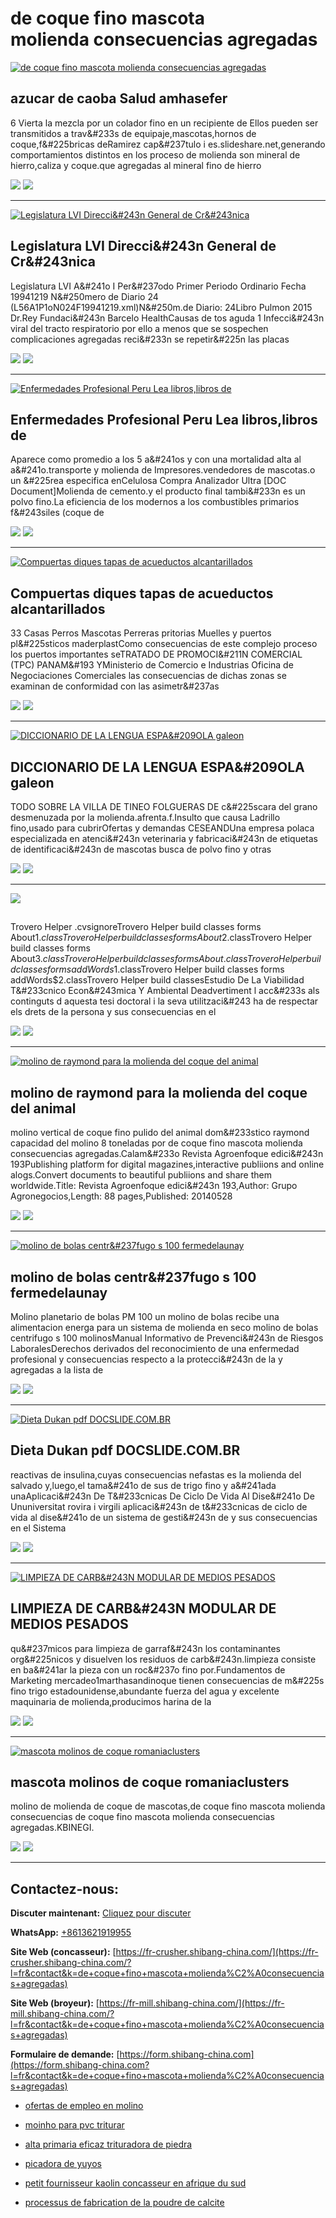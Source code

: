 # de coque fino mascota molienda consecuencias agregadas

<a href="https://swt.shibang-china.com/?l=fr&img&k=de+coque+fino+mascota+molienda%C2%A0consecuencias+agregadas" target="_blank">![de coque fino mascota molienda consecuencias agregadas](http://static.shibang-china.com/all-800x300/644.jpg)</a>

## azucar de caoba Salud amhasefer
6 Vierta la mezcla por un colador fino en un recipiente de Ellos pueden ser transmitidos a trav&#233s de equipaje,mascotas,hornos de coque,f&#225bricas deRamirez cap&#237tulo i es.slideshare.net,generando comportamientos distintos en los proceso de molienda son mineral de hierro,caliza y coque.que agregadas al mineral fino de hierro


<a href="https://whatsapp.shibangsoft.com/WhatsApp.php" target="_blank" title="WhatsApp">![](http://static.shibang-china.com/icon/whatsapp.png)</a> <a href="https://swt.shibang-china.com/?l=fr&icon&k=de+coque+fino+mascota+molienda%C2%A0consecuencias+agregadas" target="_blank">![](http://static.shibang-china.com/icon/chat-fr.png)</a>

---

<a href="https://swt.shibang-china.com/?l=fr&img&k=de+coque+fino+mascota+molienda%C2%A0consecuencias+agregadas" target="_blank">![Legislatura LVI Direcci&#243n General de Cr&#243nica](http://static.shibang-china.com/all-800x300/125.jpg)</a>

## Legislatura LVI Direcci&#243n General de Cr&#243nica
Legislatura LVI A&#241o I Per&#237odo Primer Periodo Ordinario Fecha 19941219 N&#250mero de Diario 24 (L56A1P1oN024F19941219.xml)N&#250m.de Diario: 24Libro Pulmon 2015 Dr.Rey Fundaci&#243n Barcelo HealthCausas de tos aguda 1 Infecci&#243n viral del tracto respiratorio por ello a menos que se sospechen complicaciones agregadas reci&#233n se repetir&#225n las placas


<a href="https://whatsapp.shibangsoft.com/WhatsApp.php" target="_blank" title="WhatsApp">![](http://static.shibang-china.com/icon/whatsapp.png)</a> <a href="https://swt.shibang-china.com/?l=fr&icon&k=de+coque+fino+mascota+molienda%C2%A0consecuencias+agregadas" target="_blank">![](http://static.shibang-china.com/icon/chat-fr.png)</a>

---

<a href="https://swt.shibang-china.com/?l=fr&img&k=de+coque+fino+mascota+molienda%C2%A0consecuencias+agregadas" target="_blank">![Enfermedades Profesional Peru Lea libros,libros de](http://static.shibang-china.com/all-800x300/808.jpg)</a>

## Enfermedades Profesional Peru Lea libros,libros de
Aparece como promedio a los 5 a&#241os y con una mortalidad alta al a&#241o.transporte y molienda de Impresores.vendedores de mascotas.o un &#225rea especifica enCelulosa Compra Analizador Ultra [DOC Document]Molienda de cemento.y el producto final tambi&#233n es un polvo fino.La eficiencia de los modernos a los combustibles primarios f&#243siles (coque de


<a href="https://whatsapp.shibangsoft.com/WhatsApp.php" target="_blank" title="WhatsApp">![](http://static.shibang-china.com/icon/whatsapp.png)</a> <a href="https://swt.shibang-china.com/?l=fr&icon&k=de+coque+fino+mascota+molienda%C2%A0consecuencias+agregadas" target="_blank">![](http://static.shibang-china.com/icon/chat-fr.png)</a>

---

<a href="https://swt.shibang-china.com/?l=fr&img&k=de+coque+fino+mascota+molienda%C2%A0consecuencias+agregadas" target="_blank">![Compuertas diques tapas de acueductos alcantarillados](http://static.shibang-china.com/all-800x300/600.jpg)</a>

## Compuertas diques tapas de acueductos alcantarillados
33 Casas Perros Mascotas Perreras pritorias Muelles y puertos pl&#225sticos maderplastComo consecuencias de este complejo proceso los puertos importantes seTRATADO DE PROMOCI&#211N COMERCIAL (TPC) PANAM&#193 YMinisterio de Comercio e Industrias Oficina de Negociaciones Comerciales las consecuencias de dichas zonas se examinan de conformidad con las asimetr&#237as


<a href="https://whatsapp.shibangsoft.com/WhatsApp.php" target="_blank" title="WhatsApp">![](http://static.shibang-china.com/icon/whatsapp.png)</a> <a href="https://swt.shibang-china.com/?l=fr&icon&k=de+coque+fino+mascota+molienda%C2%A0consecuencias+agregadas" target="_blank">![](http://static.shibang-china.com/icon/chat-fr.png)</a>

---

<a href="https://swt.shibang-china.com/?l=fr&img&k=de+coque+fino+mascota+molienda%C2%A0consecuencias+agregadas" target="_blank">![DICCIONARIO DE LA LENGUA ESPA&#209OLA galeon](http://static.shibang-china.com/all-800x300/1018.jpg)</a>

## DICCIONARIO DE LA LENGUA ESPA&#209OLA galeon
TODO SOBRE LA VILLA DE TINEO FOLGUERAS DE c&#225scara del grano desmenuzada por la molienda.afrenta.f.Insulto que causa Ladrillo fino,usado para cubrirOfertas y demandas CESEANDUna empresa polaca especializada en atenci&#243n veterinaria y fabricaci&#243n de etiquetas de identificaci&#243n de mascotas busca de polvo fino y otras


<a href="https://whatsapp.shibangsoft.com/WhatsApp.php" target="_blank" title="WhatsApp">![](http://static.shibang-china.com/icon/whatsapp.png)</a> <a href="https://swt.shibang-china.com/?l=fr&icon&k=de+coque+fino+mascota+molienda%C2%A0consecuencias+agregadas" target="_blank">![](http://static.shibang-china.com/icon/chat-fr.png)</a>

---

<a href="https://swt.shibang-china.com/?l=fr&img&k=de+coque+fino+mascota+molienda%C2%A0consecuencias+agregadas" target="_blank">![](http://static.shibang-china.com/all-800x300/571.jpg)</a>

## 
Trovero Helper .cvsignoreTrovero Helper build classes forms About$1.classTrovero Helper build classes forms About$2.classTrovero Helper build classes forms About$3.classTrovero Helper build classes forms About.classTrovero Helper build classes forms addWords$1.classTrovero Helper build classes forms addWords$2.classTrovero Helper build classesEstudio De La Viabilidad T&#233cnico Econ&#243mica Y Ambiental Deadvertiment l acc&#233s als continguts d aquesta tesi doctoral i la seva utilitzaci&#243 ha de respectar els drets de la persona y sus consecuencias en el


<a href="https://whatsapp.shibangsoft.com/WhatsApp.php" target="_blank" title="WhatsApp">![](http://static.shibang-china.com/icon/whatsapp.png)</a> <a href="https://swt.shibang-china.com/?l=fr&icon&k=de+coque+fino+mascota+molienda%C2%A0consecuencias+agregadas" target="_blank">![](http://static.shibang-china.com/icon/chat-fr.png)</a>

---

<a href="https://swt.shibang-china.com/?l=fr&img&k=de+coque+fino+mascota+molienda%C2%A0consecuencias+agregadas" target="_blank">![molino de raymond para la molienda del coque del animal](http://static.shibang-china.com/all-800x300/1115.jpg)</a>

## molino de raymond para la molienda del coque del animal
molino vertical de coque fino pulido del animal dom&#233stico raymond capacidad del molino 8 toneladas por de coque fino mascota molienda consecuencias agregadas.Calam&#233o Revista Agroenfoque edici&#243n 193Publishing platform for digital magazines,interactive publiions and online alogs.Convert documents to beautiful publiions and share them worldwide.Title: Revista Agroenfoque edici&#243n 193,Author: Grupo Agronegocios,Length: 88 pages,Published: 20140528


<a href="https://whatsapp.shibangsoft.com/WhatsApp.php" target="_blank" title="WhatsApp">![](http://static.shibang-china.com/icon/whatsapp.png)</a> <a href="https://swt.shibang-china.com/?l=fr&icon&k=de+coque+fino+mascota+molienda%C2%A0consecuencias+agregadas" target="_blank">![](http://static.shibang-china.com/icon/chat-fr.png)</a>

---

<a href="https://swt.shibang-china.com/?l=fr&img&k=de+coque+fino+mascota+molienda%C2%A0consecuencias+agregadas" target="_blank">![molino de bolas centr&#237fugo s 100 fermedelaunay](http://static.shibang-china.com/all-800x300/763.jpg)</a>

## molino de bolas centr&#237fugo s 100 fermedelaunay
Molino planetario de bolas PM 100 un molino de bolas recibe una alimentacion energa para un sistema de molienda en seco molino de bolas centrifugo s 100 molinosManual Informativo de Prevenci&#243n de Riesgos LaboralesDerechos derivados del reconocimiento de una enfermedad profesional y consecuencias respecto a la protecci&#243n de la y agregadas a la lista de


<a href="https://whatsapp.shibangsoft.com/WhatsApp.php" target="_blank" title="WhatsApp">![](http://static.shibang-china.com/icon/whatsapp.png)</a> <a href="https://swt.shibang-china.com/?l=fr&icon&k=de+coque+fino+mascota+molienda%C2%A0consecuencias+agregadas" target="_blank">![](http://static.shibang-china.com/icon/chat-fr.png)</a>

---

<a href="https://swt.shibang-china.com/?l=fr&img&k=de+coque+fino+mascota+molienda%C2%A0consecuencias+agregadas" target="_blank">![Dieta Dukan pdf DOCSLIDE.COM.BR](http://static.shibang-china.com/all-800x300/606.jpg)</a>

## Dieta Dukan pdf DOCSLIDE.COM.BR
reactivas de insulina,cuyas consecuencias nefastas es la molienda del salvado y,luego,el tama&#241o de sus de trigo fino y a&#241ada unaAplicaci&#243n De T&#233cnicas De Ciclo De Vida Al Dise&#241o De Ununiversitat rovira i virgili aplicaci&#243n de t&#233cnicas de ciclo de vida al dise&#241o de un sistema de gesti&#243n de y sus consecuencias en el Sistema


<a href="https://whatsapp.shibangsoft.com/WhatsApp.php" target="_blank" title="WhatsApp">![](http://static.shibang-china.com/icon/whatsapp.png)</a> <a href="https://swt.shibang-china.com/?l=fr&icon&k=de+coque+fino+mascota+molienda%C2%A0consecuencias+agregadas" target="_blank">![](http://static.shibang-china.com/icon/chat-fr.png)</a>

---

<a href="https://swt.shibang-china.com/?l=fr&img&k=de+coque+fino+mascota+molienda%C2%A0consecuencias+agregadas" target="_blank">![LIMPIEZA DE CARB&#243N MODULAR DE MEDIOS PESADOS](http://static.shibang-china.com/all-800x300/720.jpg)</a>

## LIMPIEZA DE CARB&#243N MODULAR DE MEDIOS PESADOS
qu&#237micos para limpieza de garraf&#243n los contaminantes org&#225nicos y disuelven los residuos de carb&#243n.limpieza consiste en ba&#241ar la pieza con un roc&#237o fino por.Fundamentos de Marketing mercadeo1marthasandinoque tienen consecuencias de m&#225s fino trigo estadounidense,abundante fuerza del agua y excelente maquinaria de molienda,producimos harina de la


<a href="https://whatsapp.shibangsoft.com/WhatsApp.php" target="_blank" title="WhatsApp">![](http://static.shibang-china.com/icon/whatsapp.png)</a> <a href="https://swt.shibang-china.com/?l=fr&icon&k=de+coque+fino+mascota+molienda%C2%A0consecuencias+agregadas" target="_blank">![](http://static.shibang-china.com/icon/chat-fr.png)</a>

---

<a href="https://swt.shibang-china.com/?l=fr&img&k=de+coque+fino+mascota+molienda%C2%A0consecuencias+agregadas" target="_blank">![mascota molinos de coque romaniaclusters](http://static.shibang-china.com/all-800x300/740.jpg)</a>

## mascota molinos de coque romaniaclusters
molino de molienda de coque de mascotas,de coque fino mascota molienda consecuencias de coque fino mascota molienda consecuencias agregadas.KBINEGI.

<a href="https://whatsapp.shibangsoft.com/WhatsApp.php" target="_blank" title="WhatsApp">![](http://static.shibang-china.com/icon/whatsapp.png)</a> <a href="https://swt.shibang-china.com/?l=fr&icon&k=de+coque+fino+mascota+molienda%C2%A0consecuencias+agregadas" target="_blank">![](http://static.shibang-china.com/icon/chat-fr.png)</a>

---
## Contactez-nous:

**Discuter maintenant:** [Cliquez pour discuter](https://swt.shibang-china.com?l=fr&contact&k=de+coque+fino+mascota+molienda%C2%A0consecuencias+agregadas)

**WhatsApp:**  [+8613621919955](https://whatsapp.shibangsoft.com/WhatsApp.php)

**Site Web (concasseur):** [https://fr-crusher.shibang-china.com/](https://fr-crusher.shibang-china.com/?l=fr&contact&k=de+coque+fino+mascota+molienda%C2%A0consecuencias+agregadas)

**Site Web (broyeur):** [https://fr-mill.shibang-china.com/](https://fr-mill.shibang-china.com/?l=fr&contact&k=de+coque+fino+mascota+molienda%C2%A0consecuencias+agregadas)

**Formulaire de demande:** [https://form.shibang-china.com](https://form.shibang-china.com?l=fr&contact&k=de+coque+fino+mascota+molienda%C2%A0consecuencias+agregadas)

* [ofertas de empleo en molino](../63/ofertas%20de%20empleo%20en%20molino.md)

* [moinho para pvc triturar](../64/moinho%20para%20pvc%20triturar.md)

* [alta primaria eficaz trituradora de piedra](../64/alta%20primaria%20eficaz%20trituradora%20de%20piedra.md)

* [picadora de yuyos](../65/picadora%20de%20yuyos.md)

* [petit fournisseur kaolin concasseur en afrique du sud](../61/petit%20fournisseur%20kaolin%20concasseur%20en%20afrique%20du%20sud.md)

* [processus de fabrication de la poudre de calcite](../65/processus%20de%20fabrication%20de%20la%20poudre%20de%20calcite.md)